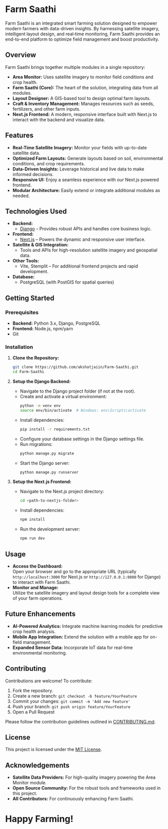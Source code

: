 # Farm Saathi

Farm Saathi is an integrated smart farming solution designed to empower modern farmers with data-driven insights. By harnessing satellite imagery, intelligent layout design, and real‐time monitoring, Farm Saathi provides an end-to-end platform to optimize field management and boost productivity.

## Overview

Farm Saathi brings together multiple modules in a single repository:
- **Area Monitor:** Uses satellite imagery to monitor field conditions and crop health.
- **Farm Saathi (Core):** The heart of the solution, integrating data from all modules.
- **Layout Designer:** A GIS-based tool to design optimal farm layouts.
- **Craft & Inventory Management:** Manages resources such as seeds, fertilizers, and other farm inputs.
- **Next.js Frontend:** A modern, responsive interface built with Next.js to interact with the backend and visualize data.

## Features

- **Real-Time Satellite Imagery:** Monitor your fields with up-to-date satellite data.
- **Optimized Farm Layouts:** Generate layouts based on soil, environmental conditions, and crop requirements.
- **Data-Driven Insights:** Leverage historical and live data to make informed decisions.
- **Responsive UI:** Enjoy a seamless experience with our Next.js powered frontend.
- **Modular Architecture:** Easily extend or integrate additional modules as needed.

## Technologies Used

- **Backend:**  
  - [Django](https://www.djangoproject.com/) – Provides robust APIs and handles core business logic.
- **Frontend:**  
  - [Next.js](https://nextjs.org/) – Powers the dynamic and responsive user interface.
- **Satellite & GIS Integration:**  
  - Tools and APIs for high-resolution satellite imagery and geospatial data.
- **Other Tools:**  
  - Vite, Stemplit – For additional frontend projects and rapid development.
- **Database:**  
  - PostgreSQL (with PostGIS for spatial queries)

## Getting Started

### Prerequisites

- **Backend:** Python 3.x, Django, PostgreSQL  
- **Frontend:** Node.js, npm/yarn  
- Git

### Installation

1. **Clone the Repository:**
    ```bash
    git clone https://github.com/akshatjaiin/Farm-Saathi.git
    cd Farm-Saathi
    ```

2. **Setup the Django Backend:**
    - Navigate to the Django project folder (if not at the root).
    - Create and activate a virtual environment:
      ```bash
      python -m venv env
      source env/bin/activate  # Windows: env\Scripts\activate
      ```
    - Install dependencies:
      ```bash
      pip install -r requirements.txt
      ```
    - Configure your database settings in the Django settings file.
    - Run migrations:
      ```bash
      python manage.py migrate
      ```
    - Start the Django server:
      ```bash
      python manage.py runserver
      ```

3. **Setup the Next.js Frontend:**
    - Navigate to the Next.js project directory:
      ```bash
      cd <path-to-nextjs-folder>
      ```
    - Install dependencies:
      ```bash
      npm install
      ```
    - Run the development server:
      ```bash
      npm run dev
      ```

## Usage

- **Access the Dashboard:**  
  Open your browser and go to the appropriate URL (typically `http://localhost:3000` for Next.js or `http://127.0.0.1:8000` for Django) to interact with Farm Saathi.
- **Monitor and Manage:**  
  Utilize the satellite imagery and layout design tools for a complete view of your farm operations.

## Future Enhancements

- **AI-Powered Analytics:** Integrate machine learning models for predictive crop health analysis.
- **Mobile App Integration:** Extend the solution with a mobile app for on-field management.
- **Expanded Sensor Data:** Incorporate IoT data for real-time environmental monitoring.

## Contributing

Contributions are welcome! To contribute:
1. Fork the repository.
2. Create a new branch: `git checkout -b feature/YourFeature`
3. Commit your changes: `git commit -m 'Add new feature'`
4. Push your branch: `git push origin feature/YourFeature`
5. Open a Pull Request

Please follow the contribution guidelines outlined in [CONTRIBUTING.md](CONTRIBUTING.md).

## License

This project is licensed under the [MIT License](LICENSE).

## Acknowledgements

- **Satellite Data Providers:** For high-quality imagery powering the Area Monitor module.
- **Open Source Community:** For the robust tools and frameworks used in this project.
- **All Contributors:** For continuously enhancing Farm Saathi.

# Happy Farming!
